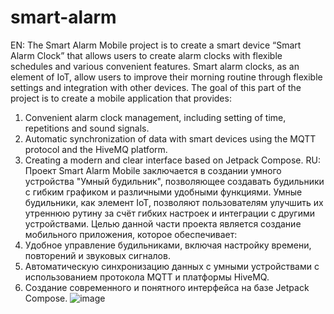# smart-alarm
EN:
The Smart Alarm Mobile project is to create a smart device “Smart Alarm Clock” that allows users to create alarm clocks with flexible schedules and various convenient features. 
Smart alarm clocks, as an element of IoT, allow users to improve their morning routine through flexible settings and integration with other devices.
The goal of this part of the project is to create a mobile application that provides:
1.	Convenient alarm clock management, including setting of time, repetitions and sound signals.
2. Automatic synchronization of data with smart devices using the MQTT protocol and the HiveMQ platform.
4.	Creating a modern and clear interface based on Jetpack Compose.
RU:
Проект Smart Alarm Mobile заключается в создании умного устройства "Умный будильник", позволяющее создавать будильники с гибким графиком и различными удобными функциями. 
Умные будильники, как элемент IoT, позволяют пользователям улучшить их утреннюю рутину за счёт гибких настроек и интеграции с другими устройствами.
Целью данной части проекта является создание мобильного приложения, которое обеспечивает:
1.	Удобное управление будильниками, включая настройку времени, повторений и звуковых сигналов.
2.	Автоматическую синхронизацию данных с умными устройствами с использованием протокола MQTT и платформы HiveMQ.
4.	Создание современного и понятного интерфейса на базе Jetpack Compose.
![image](https://github.com/user-attachments/assets/698ed2a6-c837-4efc-abe2-39c14af2eded)
